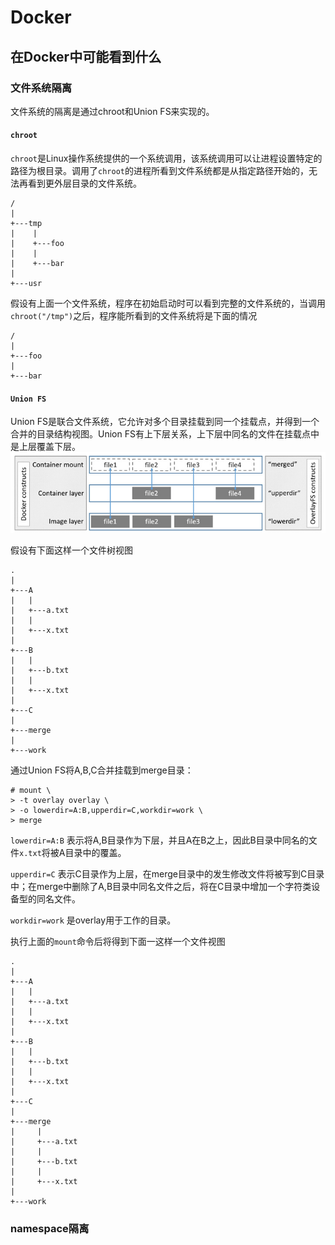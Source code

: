 # Docker

## 在Docker中可能看到什么

### 文件系统隔离
文件系统的隔离是通过chroot和Union FS来实现的。

#### `chroot`
`chroot`是Linux操作系统提供的一个系统调用，该系统调用可以让进程设置特定的路径为根目录。调用了`chroot`的进程所看到文件系统都是从指定路径开始的，无法再看到更外层目录的文件系统。
```
/
|
+---tmp
|    |
|    +---foo
|    |
|    +---bar
|
+---usr
```
假设有上面一个文件系统，程序在初始启动时可以看到完整的文件系统的，当调用`chroot("/tmp")`之后，程序能所看到的文件系统将是下面的情况
```
/
|
+---foo
|
+---bar
```
#### `Union FS`
Union FS是联合文件系统，它允许对多个目录挂载到同一个挂载点，并得到一个合并的目录结构视图。Union FS有上下层关系，上下层中同名的文件在挂载点中是上层覆盖下层。
![](overlay_constructs.jpg)

假设有下面这样一个文件树视图

```
.
|
+---A
|   |
|   +---a.txt
|   |
|   +---x.txt
|
+---B
|   |
|   +---b.txt
|   |
|   +---x.txt
|
+---C
|
+---merge
|
+---work
```

通过Union FS将A,B,C合并挂载到merge目录：
```
# mount \
> -t overlay overlay \
> -o lowerdir=A:B,upperdir=C,workdir=work \
> merge
```
`lowerdir=A:B` 表示将A,B目录作为下层，并且A在B之上，因此B目录中同名的文件`x.txt`将被A目录中的覆盖。

`upperdir=C` 表示C目录作为上层，在merge目录中的发生修改文件将被写到C目录中；在merge中删除了A,B目录中同名文件之后，将在C目录中增加一个字符类设备型的同名文件。

`workdir=work` 是overlay用于工作的目录。

执行上面的`mount`命令后将得到下面一这样一个文件视图
```
.
|
+---A
|   |
|   +---a.txt
|   |
|   +---x.txt
|
+---B
|   |
|   +---b.txt
|   |
|   +---x.txt
|
+---C
|
+---merge
|     |
|     +---a.txt
|     |
|     +---b.txt
|     |
|     +---x.txt
|
+---work
```

### namespace隔离
